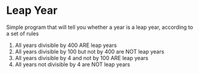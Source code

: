 # Leap Year
Simple program that will tell you whether a year is a leap year, according to a set of rules

1. All years divisible by 400 ARE leap years
2. All years divisible by 100 but not by 400 are NOT leap years
3. All years divisible by 4 and not by 100 ARE leap years
4. All years not divisible by 4 are NOT leap years